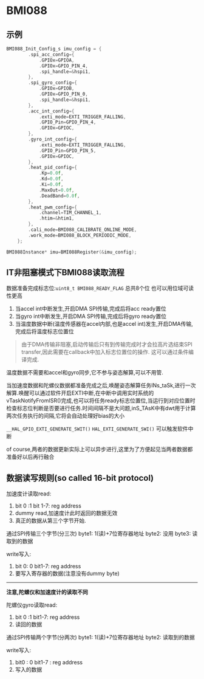 # BMI088

## 示例

```c
BMI088_Init_Config_s imu_config = {
        .spi_acc_config={
            .GPIOx=GPIOA,
            .GPIOx=GPIO_PIN_4,
            .spi_handle=&hspi1,
        },
        .spi_gyro_config={
            .GPIOx=GPIOB,
            .GPIOx=GPIO_PIN_0,
            .spi_handle=&hspi1,
        },
        .acc_int_config={
            .exti_mode=EXTI_TRIGGER_FALLING,
            .GPIO_Pin=GPIO_PIN_4,
            .GPIOx=GPIOC,
        },
        .gyro_int_config={
            .exti_mode=EXTI_TRIGGER_FALLING,
            .GPIO_Pin=GPIO_PIN_5,
            .GPIOx=GPIOC,
        },
        .heat_pid_config={
            .Kp=0.0f,
            .Kd=0.0f,
            .Ki=0.0f,
            .MaxOut=0.0f,
            .DeadBand=0.0f,
        },
        .heat_pwm_config={
            .channel=TIM_CHANNEL_1,
            .htim=&htim1,
        },
        .cali_mode=BMI088_CALIBRATE_ONLINE_MODE,
        .work_mode=BMI088_BLOCK_PERIODIC_MODE,
    };

BMI088Instance* imu=BMI088Register(&imu_config);
```

## IT非阻塞模式下BMI088读取流程

数据准备完成标志位:`uint8_t BMI088_READY_FLAG` 总共8个位 也可以用位域可读性更高

1. 当accel int中断发生,开启DMA SPI传输,完成后将acc ready置位
2. 当gyro int中断发生,开启DMA SPI传输,完成后将gyro ready置位
3. 当温度数据中断(温度传感器在accel内部,也是accel int)发生,开启DMA传输,完成后将温度标志位置位

> 由于DMA传输非阻塞,启动传输后只有到传输完成时才会拉高片选结束SPI transfer,因此需要在callback中加入标志位置位的操作.
这可以通过条件编译完成.

温度数据不需要和accel和gyro同步,它不参与姿态解算,可以不用管.

当加速度数据和陀螺仪数据都准备完成之后,唤醒姿态解算任务INs_taSk,进行一次解算.唤醒可以通过软件开启EXTI中断,在中断中调用实时系统的vTaskNotifyFromISR()完成,也可以将任务ready标志位置位,当运行到对应位置时检查标志位判断是否要进行任务.时间间隔不是大问题,inS_TAsK中有dwt用于计算两次任务执行的间隔,它将会自动处理好bias的大小

`__HAL_GPIO_EXTI_GENERATE_SWIT()`  `HAL_EXTI_GENERATE_SWI()`  可以触发软件中断

of course,两者的数据更新实际上可以异步进行,这里为了方便起见当两者数据都准备好以后再行融合

## 数据读写规则(so called 16-bit protocol)

加速度计读取read:

1. bit 0 :1 bit 1-7: reg address
2. dummy read,加速度计此时返回的数据无效
3. 真正的数据从第三个字节开始.

通过SPI传输三个字节(分三次)
byte1: 1(读)+7位寄存器地址
byte2: 没用
byte3: 读取到的数据

write写入:

1. bit 0: 0 bit1-7: reg address
2. 要写入寄存器的数据(注意没有dummy byte)

---

**注意,陀螺仪和加速度计的读取不同**

陀螺仪gyro读取read:

1. bit 0 :1 bit1-7: reg address
2. 读回的数据

通过SPI传输两个字节(分两次)
byte1: 1(读)+7位寄存器地址
byte2: 读取到的数据

write写入:

1. bit0 : 0 bit1-7 : reg address
2. 写入的数据
